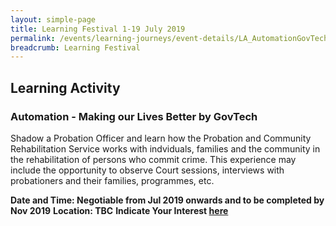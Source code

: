 ```yaml
---
layout: simple-page
title: Learning Festival 1-19 July 2019
permalink: /events/learning-journeys/event-details/LA_AutomationGovTech
breadcrumb: Learning Festival
---
```


## Learning Activity
### Automation - Making our Lives Better by GovTech 

Shadow a Probation Officer and learn how the Probation and Community Rehabilitation Service works with indviduals, families and the community in the rehabilitation of persons who commit crime. This experience may include the opportunity to observe Court sessions, interviews with probationers and their families, programmes, etc. 

**Date and Time: Negotiable from Jul 2019 onwards and to be completed by Nov 2019** 
**Location: TBC** 
**Indicate Your Interest [here](https://www.eventbrite.sg/e/step-into-my-shoes-making-a-difference-as-a-probation-officer-tickets-61082209533)** 


